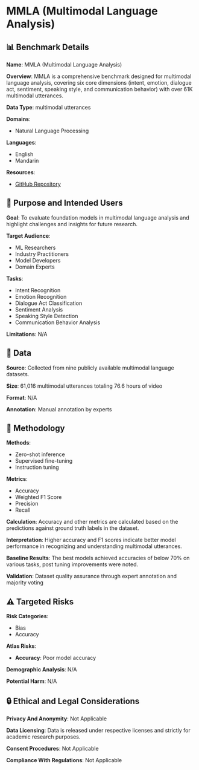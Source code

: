 # MMLA (Multimodal Language Analysis)

## 📊 Benchmark Details

**Name**: MMLA (Multimodal Language Analysis)

**Overview**: MMLA is a comprehensive benchmark designed for multimodal language analysis, covering six core dimensions (intent, emotion, dialogue act, sentiment, speaking style, and communication behavior) with over 61K multimodal utterances.

**Data Type**: multimodal utterances

**Domains**:
- Natural Language Processing

**Languages**:
- English
- Mandarin

**Resources**:
- [GitHub Repository](https://github.com/thuiar/MMLA)

## 🎯 Purpose and Intended Users

**Goal**: To evaluate foundation models in multimodal language analysis and highlight challenges and insights for future research.

**Target Audience**:
- ML Researchers
- Industry Practitioners
- Model Developers
- Domain Experts

**Tasks**:
- Intent Recognition
- Emotion Recognition
- Dialogue Act Classification
- Sentiment Analysis
- Speaking Style Detection
- Communication Behavior Analysis

**Limitations**: N/A

## 💾 Data

**Source**: Collected from nine publicly available multimodal language datasets.

**Size**: 61,016 multimodal utterances totaling 76.6 hours of video

**Format**: N/A

**Annotation**: Manual annotation by experts

## 🔬 Methodology

**Methods**:
- Zero-shot inference
- Supervised fine-tuning
- Instruction tuning

**Metrics**:
- Accuracy
- Weighted F1 Score
- Precision
- Recall

**Calculation**: Accuracy and other metrics are calculated based on the predictions against ground truth labels in the dataset.

**Interpretation**: Higher accuracy and F1 scores indicate better model performance in recognizing and understanding multimodal utterances.

**Baseline Results**: The best models achieved accuracies of below 70% on various tasks, post tuning improvements were noted.

**Validation**: Dataset quality assurance through expert annotation and majority voting

## ⚠️ Targeted Risks

**Risk Categories**:
- Bias
- Accuracy

**Atlas Risks**:
- **Accuracy**: Poor model accuracy

**Demographic Analysis**: N/A

**Potential Harm**: N/A

## 🔒 Ethical and Legal Considerations

**Privacy And Anonymity**: Not Applicable

**Data Licensing**: Data is released under respective licenses and strictly for academic research purposes.

**Consent Procedures**: Not Applicable

**Compliance With Regulations**: Not Applicable
